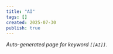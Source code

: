 ```yaml
---
title: "AI"
tags: []
created: 2025-07-30
publish: true
---
```


_Auto-generated page for keyword `[[AI]]`._
